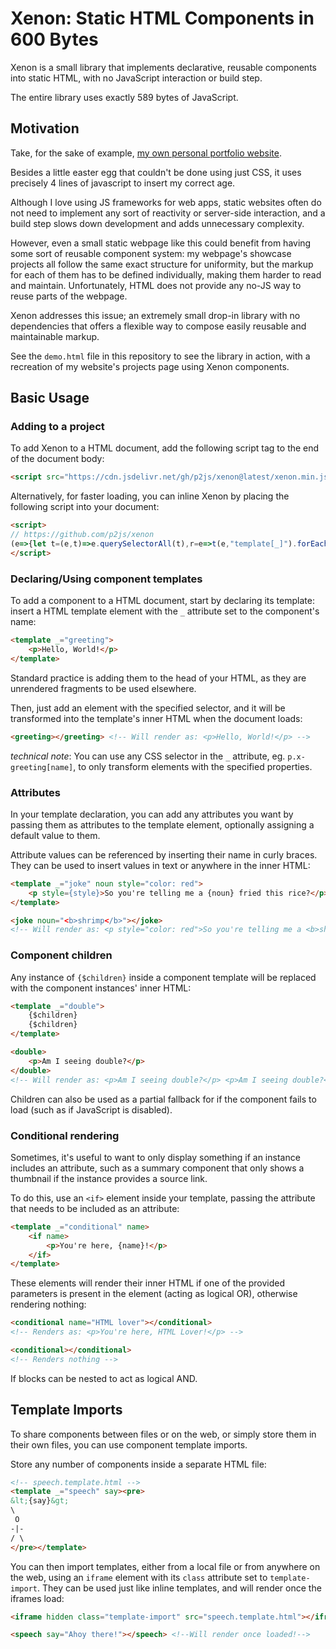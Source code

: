# Xenon: Static HTML Components in 600 Bytes

Xenon is a small library that implements declarative, reusable components into static HTML, with no JavaScript interaction or build step.

The entire library uses exactly 589 bytes of JavaScript.

## Motivation

Take, for the sake of example, [my own personal portfolio website](https://alfiot.net).

Besides a little easter egg that couldn't be done using just CSS, it uses precisely 4 lines of javascript to insert my correct age.

Although I love using JS frameworks for web apps, static websites often do not need to implement any sort of reactivity or server-side interaction, and a build step slows down development and adds unnecessary complexity.

However, even a small static webpage like this could benefit from having some sort of reusable component system: my webpage's showcase projects all follow the same exact structure for uniformity, but the markup for each of them has to be defined individually, making them harder to read and maintain. Unfortunately, HTML does not provide any no-JS way to reuse parts of the webpage.

Xenon addresses this issue; an extremely small drop-in library with no dependencies that offers a flexible way to compose easily reusable and maintainable markup.

See the `demo.html` file in this repository to see the library in action, with a recreation of my website's projects page using Xenon components.

## Basic Usage

### Adding to a project

To add Xenon to a HTML document, add the following script tag to the end of the document body:
```html
<script src="https://cdn.jsdelivr.net/gh/p2js/xenon@latest/xenon.min.js"></script>
```

Alternatively, for faster loading, you can inline Xenon by placing the following script into your document:
```html
<script>
// https://github.com/p2js/xenon
(e=>{let t=(e,t)=>e.querySelectorAll(t),r=e=>t(e,"template[_]").forEach((e=>{t(document,e.getAttribute("_")).forEach((r=>{let o=e.innerHTML;for(let t of e.getAttributeNames().filter((e=>"_"!=e)))o=o.replaceAll("{"+t+"}",r.getAttribute(t)||e.getAttribute(t));o=o.replaceAll("{$children}",r.innerHTML),r.innerHTML=o,t(r,"if").forEach((e=>{e.getAttributeNames().some((e=>r.hasAttribute(e)))?e.replaceWith(...e.childNodes):e.remove()})),r.outerHTML=r.innerHTML})),e.remove()}));r(document),t(document,"iframe.template-import").forEach((e=>{e.onload=t=>{r(e.contentDocument),e.remove()}}))})();
</script>
```

### Declaring/Using component templates

To add a component to a HTML document, start by declaring its template: insert a HTML template element with the `_` attribute set to the component's name:
```html
<template _="greeting">
    <p>Hello, World!</p>
</template>
```

Standard practice is adding them to the head of your HTML, as they are unrendered fragments to be used elsewhere.

Then, just add an element with the specified selector, and it will be transformed into the template's inner HTML when the document loads:
```html
<greeting></greeting> <!-- Will render as: <p>Hello, World!</p> -->
```
*technical note*: You can use any CSS selector in the `_` attribute, eg. `p.x-greeting[name]`, to only transform elements with the specified properties.

### Attributes

In your template declaration, you can add any attributes you want by passing them as attributes to the template element, optionally assigning a default value to them.

Attribute values can be referenced by inserting their name in curly braces. They can be used to insert values in text or anywhere in the inner HTML:

```html
<template _="joke" noun style="color: red">
    <p style={style}>So you're telling me a {noun} fried this rice?</p>
</template>

<joke noun="<b>shrimp</b>"></joke>
<!-- Will render as: <p style="color: red">So you're telling me a <b>shrimp</b> fried this rice?</p>-->
```

### Component children

Any instance of `{$children}` inside a component template will be replaced with the component instances' inner HTML:
```html
<template _="double">
    {$children}
    {$children}
</template>

<double>
    <p>Am I seeing double?</p> 
</double>
<!-- Will render as: <p>Am I seeing double?</p> <p>Am I seeing double?</p> -->
```
Children can also be used as a partial fallback for if the component fails to load (such as if JavaScript is disabled).

### Conditional rendering

Sometimes, it's useful to want to only display something if an instance includes an attribute, such as a summary component that only shows a thumbnail if the instance provides a source link.

To do this, use an `<if>` element inside your template, passing the attribute that needs to be included as an attribute:
```html
<template _="conditional" name>
    <if name>
        <p>You're here, {name}!</p>
    </if>
</template>
```
These elements will render their inner HTML if one of the provided parameters is present in the element (acting as logical OR), otherwise rendering nothing:
```html
<conditional name="HTML lover"></conditional> 
<!-- Renders as: <p>You're here, HTML Lover!</p> -->

<conditional></conditional>                   
<!-- Renders nothing -->
```
If blocks can be nested to act as logical AND.

## Template Imports

To share components between files or on the web, or simply store them in their own files, you can use component template imports.

Store any number of components inside a separate HTML file:
```html
<!-- speech.template.html -->
<template _="speech" say><pre>
&lt;{say}&gt;
\
 O
-|-
/ \
</pre></template>
```
You can then import templates, either from a local file or from anywhere on the web, using an `iframe` element with its `class` attribute set to `template-import`. They can be used just like inline templates, and will render once the iframes load:
```html
<iframe hidden class="template-import" src="speech.template.html"></iframe>

<speech say="Ahoy there!"></speech> <!--Will render once loaded!-->
```